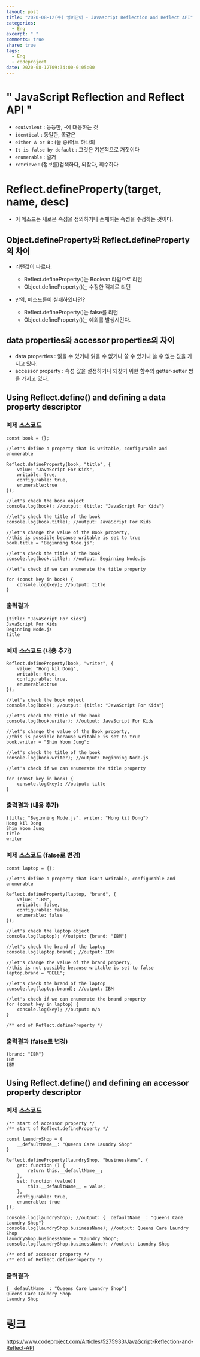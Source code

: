 ```yaml
---
layout: post
title: "2020-08-12(수) 영어단어 - Javascript Reflection and Reflect API"
categories:
  - Eng
excerpt: " "
comments: true
share: true
tags:
  - Eng
  - codeproject
date: 2020-08-12T09:34:00-0:05:00
---
```


# " JavaScript Reflection and Reflect API "

- `equivalent` : 동등한, -에 대응하는 것
- `identical` : 동일한, 똑같은
- `either A or B` : (둘 중)어느 하나의
- `It is false by default` : 그것은 기본적으로 거짓이다
- `enumerable` : 열거
- `retrieve` : (정보를)검색하다, 되찾다, 회수하다

# Reflect.defineProperty(target, name, desc)

- 이 메소드는 새로운 속성을 정의하거나 존재하는 속성을 수정하는 것이다.

## Object.defineProperty와 Reflect.defineProperty의 차이

- 리턴값이 다르다.

  - Reflect.defineProperty()는 Boolean 타입으로 리턴
  - Object.defineProperty()는 수정한 객체로 리턴

- 만약, 메소드들이 실패하였다면?
  - Reflect.defineProperty()는 false를 리턴
  - Object.defineProperty()는 예외를 발생시킨다.

## data properties와 accessor properties의 차이

- data properties : 읽을 수 있거나 읽을 수 없거나 쓸 수 있거나 쓸 수 없는 값을 가지고 있다.
- accessor property : 속성 값을 설정하거나 되찾기 위한 함수의 getter-setter 쌍을 가지고 있다.

## Using Reflect.define() and defining a data property descriptor

### 예제 소스코드

```
const book = {};

//let's define a property that is writable, configurable and enumerable

Reflect.defineProperty(book, "title", {
    value: "JavaScript For Kids",
    writable: true,
    configurable: true,
    enumerable:true
});

//let's check the book object
console.log(book); //output: {title: "JavaScript For Kids"}

//let's check the title of the book
console.log(book.title); //output: JavaScript For Kids

//let's change the value of the Book property,
//this is possible because writable is set to true
book.title = "Beginning Node.js";

//let's check the title of the book
console.log(book.title); //output: Beginning Node.js

//let's check if we can enumerate the title property

for (const key in book) {
    console.log(key); //output: title
}
```

### 출력결과

```
{title: "JavaScript For Kids"}
JavaScript For Kids
Beginning Node.js
title
```

### 예제 소스코드 (내용 추가)

```
Reflect.defineProperty(book, "writer", {
    value: "Hong kil Dong",
    writable: true,
    configurable: true,
    enumerable:true
});

//let's check the book object
console.log(book); //output: {title: "JavaScript For Kids"}

//let's check the title of the book
console.log(book.writer); //output: JavaScript For Kids

//let's change the value of the Book property,
//this is possible because writable is set to true
book.writer = "Shin Yoon Jung";

//let's check the title of the book
console.log(book.writer); //output: Beginning Node.js

//let's check if we can enumerate the title property

for (const key in book) {
    console.log(key); //output: title
}
```

### 출력결과 (내용 추가)

```
{title: "Beginning Node.js", writer: "Hong kil Dong"}
Hong kil Dong
Shin Yoon Jung
title
writer
```

### 예제 소스코드 (false로 변경)

```
const laptop = {};

//let's define a property that isn't writable, configurable and enumerable

Reflect.defineProperty(laptop, "brand", {
    value: "IBM",
    writable: false,
    configurable: false,
    enumerable: false
});

//let's check the laptop object
console.log(laptop); //output: {brand: "IBM"}

//let's check the brand of the laptop
console.log(laptop.brand); //output: IBM

//let's change the value of the brand property,
//this is not possible because writable is set to false
laptop.brand = "DELL";

//let's check the brand of the laptop
console.log(laptop.brand); //output: IBM

//let's check if we can enumerate the brand property
for (const key in laptop) {
    console.log(key); //output: n/a
}

/** end of Reflect.defineProperty */
```

### 출력결과 (false로 변경)

```
{brand: "IBM"}
IBM
IBM
```

## Using Reflect.define() and defining an accessor property descriptor

### 예제 소스코드

```
/** start of accessor property */
/** start of Reflect.defineProperty */

const laundryShop = {
    __defaultName__: "Queens Care Laundry Shop"
}

Reflect.defineProperty(laundryShop, "businessName", {
    get: function () {
        return this.__defaultName__;
    },
    set: function (value){
        this.__defaultName__ = value;
    },
    configurable: true,
    enumerable: true
});

console.log(laundryShop); //output: {__defaultName__: "Queens Care Laundry Shop"}
console.log(laundryShop.businessName); //output: Queens Care Laundry Shop
laundryShop.businessName = "Laundry Shop";
console.log(laundryShop.businessName); //output: Laundry Shop

/** end of accessor property */
/** end of Reflect.defineProperty */
```

### 출력결과

```
{__defaultName__: "Queens Care Laundry Shop"}
Queens Care Laundry Shop
Laundry Shop
```

# 링크

<https://www.codeproject.com/Articles/5275933/JavaScript-Reflection-and-Reflect-API>
